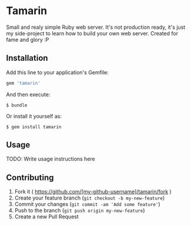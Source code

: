 # Tamarin

Small and realy simple Ruby web server. It's not production ready, it's just my side-project to learn how to build your own web server. Created for fame and glory :P

## Installation

Add this line to your application's Gemfile:

```ruby
gem 'tamarin'
```

And then execute:

    $ bundle

Or install it yourself as:

    $ gem install tamarin

## Usage

TODO: Write usage instructions here

## Contributing

1. Fork it ( https://github.com/[my-github-username]/tamarin/fork )
2. Create your feature branch (`git checkout -b my-new-feature`)
3. Commit your changes (`git commit -am 'Add some feature'`)
4. Push to the branch (`git push origin my-new-feature`)
5. Create a new Pull Request
